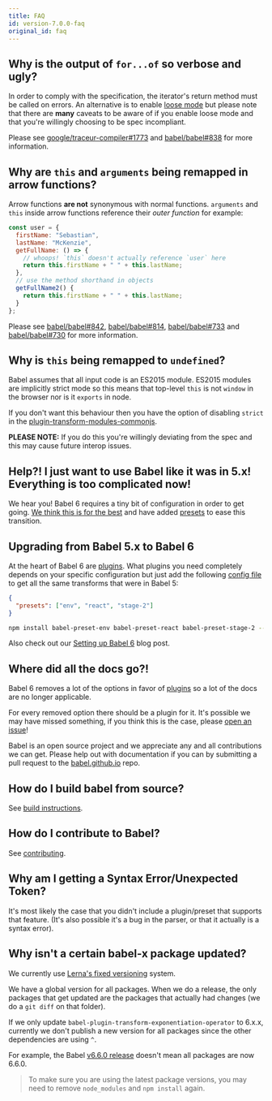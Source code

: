 ```yaml
---
title: FAQ
id: version-7.0.0-faq
original_id: faq
---
```


## Why is the output of `for...of` so verbose and ugly?

In order to comply with the specification, the iterator's return method must be
called on errors. An alternative is to enable [loose mode](plugin-transform-es2015-for-of.md#loose)
but please note that there are **many** caveats to be aware of if you enable
loose mode and that you're willingly choosing to be spec incompliant.

Please see [google/traceur-compiler#1773](https://github.com/google/traceur-compiler/issues/1773) and
[babel/babel#838](https://github.com/babel/babel/issues/838) for more information.

## Why are `this` and `arguments` being remapped in arrow functions?

Arrow functions **are not** synonymous with normal functions. `arguments` and `this` inside arrow functions
reference their *outer function* for example:

```javascript
const user = {
  firstName: "Sebastian",
  lastName: "McKenzie",
  getFullName: () => {
    // whoops! `this` doesn't actually reference `user` here
    return this.firstName + " " + this.lastName;
  },
  // use the method shorthand in objects
  getFullName2() {
    return this.firstName + " " + this.lastName;
  }
};
```

Please see [babel/babel#842](https://github.com/babel/babel/issues/842), [babel/babel#814](https://github.com/babel/babel/issues/814),
[babel/babel#733](https://github.com/babel/babel/issues/733) and [babel/babel#730](https://github.com/babel/babel/issues/730) for
more information.

## Why is `this` being remapped to `undefined`?

Babel assumes that all input code is an ES2015 module. ES2015 modules are implicitly strict mode so this means
that top-level `this` is not `window` in the browser nor is it `exports` in node.

If you don't want this behaviour then you have the option of disabling `strict` in the [plugin-transform-modules-commonjs](plugin-transform-modules-commonjs.md#usage).

**PLEASE NOTE:** If you do this you're willingly deviating from the spec and this may cause future
interop issues.

## Help?! I just want to use Babel like it was in 5.x! Everything is too complicated now!

We hear you! Babel 6 requires a tiny bit of configuration in order to get going.
[We think this is for the best](/blog/2015/10/29/6.0.0) and have added
[presets](plugins.md#presets) to ease this transition.

## Upgrading from Babel 5.x to Babel 6

At the heart of Babel 6 are [plugins](plugins.md). What plugins you need completely
depends on your specific configuration but just add the following [config file](config-files.md) to
get all the same transforms that were in Babel 5:

```json
{
  "presets": ["env", "react", "stage-2"]
}
```

```sh
npm install babel-preset-env babel-preset-react babel-preset-stage-2 --save-dev
```

Also check out our [Setting up Babel 6](http://babeljs.io/blog/2015/10/31/setting-up-babel-6) blog post.

## Where did all the docs go?!

Babel 6 removes a lot of the options in favor of <a href="/docs/plugins">plugins</a> so a
lot of the docs are no longer applicable.

For every removed option there should be a plugin for it. It's possible we may have missed
something, if you think this is the case, please
<a href="https://github.com/babel/babel/issues">open an issue</a>!

Babel is an open source project and we appreciate any and all contributions we can get.
Please help out with documentation if you can by submitting a pull request to the
[babel.github.io](https://github.com/babel/babel.github.io) repo.

## How do I build babel from source?

See [build instructions](https://github.com/babel/babel/blob/master/CONTRIBUTING.md#developing).

## How do I contribute to Babel?

See [contributing](https://github.com/babel/babel/blob/master/CONTRIBUTING.md).

## Why am I getting a Syntax Error/Unexpected Token?

It's most likely the case that you didn't include a plugin/preset that supports that feature. (It's also possible it's a bug in the parser, or that it actually is a syntax error).

## Why isn't a certain babel-x package updated?

We currently use [Lerna's fixed versioning](https://github.com/lerna/lerna#fixedlocked-mode-default) system.

We have a global version for all packages. When we do a release, the only packages that get updated are the packages that
actually had changes (we do a `git diff` on that folder).

If we only update `babel-plugin-transform-exponentiation-operator` to 6.x.x, currently we don't publish a new version for all packages since the other dependencies are using `^`.

For example, the Babel [v6.6.0 release](https://github.com/babel/babel/releases/tag/v6.6.0) doesn't mean all packages are now 6.6.0.

> To make sure you are using the latest package versions, you may need to remove `node_modules` and `npm install` again.

